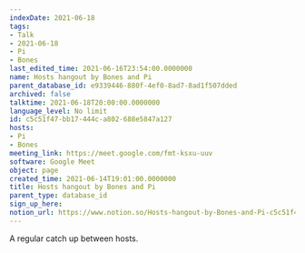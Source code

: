 ```yaml
---
indexDate: 2021-06-18
tags:
- Talk
- 2021-06-18
- Pi
- Bones
last_edited_time: 2021-06-16T23:54:00.0000000
name: Hosts hangout by Bones and Pi
parent_database_id: e9339446-880f-4ef0-8ad7-8ad1f507dded
archived: false
talktime: 2021-06-18T20:00:00.0000000
language_level: No limit
id: c5c51f47-bb17-444c-a802-688e5847a127
hosts:
- Pi
- Bones
meeting_link: https://meet.google.com/fmt-ksxu-uuv
software: Google Meet
object: page
created_time: 2021-06-14T19:01:00.0000000
title: Hosts hangout by Bones and Pi
parent_type: database_id
sign_up_here: 
notion_url: https://www.notion.so/Hosts-hangout-by-Bones-and-Pi-c5c51f47bb17444ca802688e5847a127
---
```


A regular catch up between hosts.


